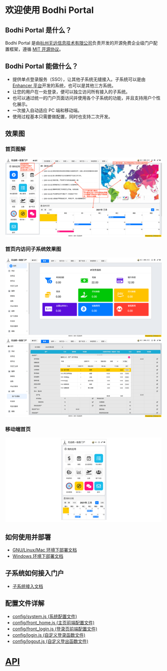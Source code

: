 # 欢迎使用 Bodhi Portal

## Bodhi Portal 是什么？
Bodhi Portal 是由[杭州无远信息技术有限公司](https://wuyuan.io)负责开发的开源免费企业级门户配置框架，遵循 [MIT 开源协议](https://mit-license.org)。

## Bodhi Portal 能做什么？
- 提供单点登录服务（SSO），让其他子系统无缝接入。子系统可以是由 [Enhancer 平台](https://wuyuan.io)开发的系统，也可以是其他三方系统。
- 让您的用户在一处登录，便可以独立访问所有接入的子系统。
- 也可以通过统一的门户页面访问并使用各个子系统的功能，并且支持用户个性化展示。
- 一次接入自动适应 PC 端和移动端。
- 使用过程基本只需要做配置，同时也支持二次开发。

## 效果图

### 首页图解
![首页图解](./docs/portal-1.png)

### 首页内访问子系统效果图
![首页内访问子系统效果图](./docs/portal-2.png)
![首页内访问子系统效果图](./docs/portal-3.png)

### 移动端首页
![移动端首页](./docs/portal-m-2.png)

## 如何使用并部署
- [GNU/Linux/Mac 环境下部署文档](https://wuyuan.io/tutorials-portal)
- [Windows 环境下部署文档](https://wuyuan.io/tutorials-portal)

## 子系统如何接入门户
- [子系统接入文档](https://wuyuan.io/tutorials-portal)

## 配置文件详解

- [config/system.js (系统配置文件)](https://wuyuan.io/tutorials-portal)
- [config/front_home.js (主页前端配置文件)](https://wuyuan.io/tutorials-portal)
- [config/front_login.js (登录页前端配置文件)](https://wuyuan.io/tutorials-portal)
- [config/login.js (自定义登录函数文件)](https://wuyuan.io/tutorials-portal)
- [config/logout.js (自定义登出函数文件)](https://wuyuan.io/tutorials-portal)

# [API](https://wuyuan.io/tutorials-portal)



